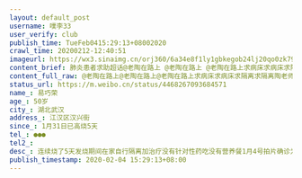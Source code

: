 ```yaml
---
layout: default_post
username: 噗李33
user_verify: club
publish_time: TueFeb0415:29:13+08002020
crawl_time: 20200212-12:40:51
imageurl: https://wx3.sinaimg.cn/orj360/6a34e8f1ly1gbkegob24lj20qo0zk79z.jpg,https://wx2.sinaimg.cn/orj360/6a34e8f1ly1gbkegnkj6yj20qo0zktgi.jpg,https://wx2.sinaimg.cn/orj360/6a34e8f1ly1gbkegnsyycj20qo0zkady.jpg,https://wx1.sinaimg.cn/orj360/6a34e8f1ly1gbkego11blj20hf0zkad0.jpg,https://wx2.sinaimg.cn/orj360/6a34e8f1ly1gbkegolrgxj20u01szjut.jpg,https://wx3.sinaimg.cn/orj360/6a34e8f1ly1gbkegn8n7fj20mz0yk108.jpg
content_brief: 肺炎患者求助超话@老陶在路上 @老陶在路上 @老陶在路上求病床求病床求隔离求隔离陶老师我已私信您 烦请加我微信@央视新闻 @央视新闻 @央视新闻【姓名】易巧荣【年龄】50岁【所在城市】湖北武汉【所在小区、社区】江汉区汉兴街【患病时间】1月31日 已高烧5天【联系方式】150 7114 0913【 ...全文
content_full_raw: @老陶在路上@老陶在路上@老陶在路上求病床求病床求隔离求隔离陶老师我已私信您烦请加我微信@央视新闻@央视新闻@央视新闻【姓名】易巧荣【年龄】50岁【所在城市】湖北武汉【所在小区、社区】江汉区汉兴街【患病时间】1月31日已高烧5天【联系方式】●●●【病情描述】连续烧了5天发烧期间在家自行隔离加治疗没有针对性药吃没有营养餐1月4号拍片确诊为新型冠状病毒。现在需要病床需要隔离需要药品！！！患者女儿：方妍25岁一个女孩现在外奔波走找隔离病床，家中无男性，酒精口罩全部告急，自己跟妈妈密切接触可能在潜伏期。
status_url: https://m.weibo.cn/status/4468267093684571
name_: 易巧荣
age_: 50岁
city_: 湖北武汉
address_: 江汉区汉兴街
since_: 1月31日已高烧5天
tel_: ●●●
tel2_: 
desc_: 连续烧了5天发烧期间在家自行隔离加治疗没有针对性药吃没有营养餐1月4号拍片确诊为新型冠状病毒。现在需要病床需要隔离需要药品！！！患者女儿方妍25岁一个女孩现在外奔波走找隔离病床，家中无男性，酒精口罩全部告急，自己跟妈妈密切接触可能在潜伏期。
publish_timestamp: 2020-02-04 15:29:13+08:00
---
```

